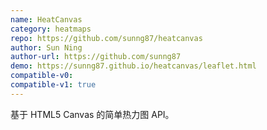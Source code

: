 ```yaml
---
name: HeatCanvas
category: heatmaps
repo: https://github.com/sunng87/heatcanvas
author: Sun Ning
author-url: https://github.com/sunng87
demo: https://sunng87.github.io/heatcanvas/leaflet.html
compatible-v0:
compatible-v1: true
---
```


基于 HTML5 Canvas 的简单热力图 API。
